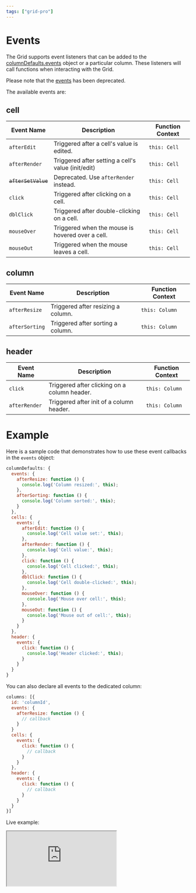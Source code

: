 ```yaml
---
tags: ["grid-pro"]
---
```


# Events

The Grid supports event listeners that can be added to the [columnDefaults.events](https://api.highcharts.com/grid/#interfaces/Grid_Core_Options.Options-1#columnDefaults) object or a particular column. These listeners will call functions when interacting with the Grid.

Please note that the [events](https://api.highcharts.com/dashboards/#interfaces/Grid_Options.IndividualColumnOptions.html#events) has been deprecated.

The available events are:

## cell

| **Event Name**     | **Description**                                          | **Function Context** |
|--------------------|----------------------------------------------------------|-----------------------|
| `afterEdit`        | Triggered after a cell's value is edited.                | `this: Cell`          |
| `afterRender`      | Triggered after setting a cell's value (init/edit)       | `this: Cell`          |
| ~~`afterSetValue`~~ | Deprecated. Use `afterRender` instead.                   | `this: Cell`          |
| `click`            | Triggered after clicking on a cell.                      | `this: Cell`          |
| `dblClick`         | Triggered after double-clicking on a cell.               | `this: Cell`          |
| `mouseOver`        | Triggered when the mouse is hovered over a cell.         | `this: Cell`          |
| `mouseOut`         | Triggered when the mouse leaves a cell.                  | `this: Cell`          |

## column

| **Event Name**     | **Description**                                          | **Function Context** |
|--------------------|----------------------------------------------------------|-----------------------|
| `afterResize`      | Triggered after resizing a column.                       | `this: Column`        |
| `afterSorting`     | Triggered after sorting a column.                        | `this: Column`        |

## header

| **Event Name**     | **Description**                                          | **Function Context** |
|--------------------|----------------------------------------------------------|-----------------------|
| `click`            | Triggered after clicking on a column header.             | `this: Column`        |
| `afterRender`      | Triggered after init of a column header.                 | `this: Column`        |

# Example

Here is a sample code that demonstrates how to use these event callbacks in the `events` object:

```js
columnDefaults: {
  events: {
    afterResize: function () {
      console.log('Column resized:', this);
    },
    afterSorting: function () {
      console.log('Column sorted:', this);
    }
  },
  cells: {
    events: {
      afterEdit: function () {
        console.log('Cell value set:', this);
      },
      afterRender: function () {
        console.log('Cell value:', this);
      },
      click: function () {
        console.log('Cell clicked:', this);
      },
      dblClick: function () {
        console.log('Cell double-clicked:', this);
      },
      mouseOver: function () {
        console.log('Mouse over cell:', this);
      },
      mouseOut: function () {
        console.log('Mouse out of cell:', this);
      }
    }
  },
  header: {
    events: {
      click: function () {
        console.log('Header clicked:', this);
      }
    }
  }
}
```

You can also declare all events to the dedicated column:

```js
columns: [{
  id: 'columnId',
  events: {
    afterResize: function () {
      // callback
    }
  }
  cells: {
    events: {
      click: function () {
        // callback
      }
    }
  },
  header: {
    events: {
      click: function () {
        // callback
      }
    }
  }
}]
```

Live example:
<iframe src="https://www.highcharts.com/samples/embed/grid-pro/basic/cell-events" allow="fullscreen"></iframe>
